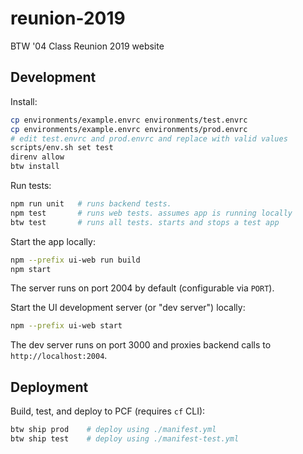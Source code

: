 # reunion-2019

BTW '04 Class Reunion 2019 website

## Development

Install:

```bash
cp environments/example.envrc environments/test.envrc
cp environments/example.envrc environments/prod.envrc
# edit test.envrc and prod.envrc and replace with valid values
scripts/env.sh set test
direnv allow
btw install
```

Run tests:

```bash
npm run unit   # runs backend tests.
npm test       # runs web tests. assumes app is running locally
btw test       # runs all tests. starts and stops a test app
```

Start the app locally:

```bash
npm --prefix ui-web run build
npm start
```

The server runs on port 2004 by default (configurable via `PORT`).

Start the UI development server (or "dev server") locally:

```bash
npm --prefix ui-web start
```

The dev server runs on port 3000 and proxies backend calls to `http://localhost:2004`.

## Deployment

Build, test, and deploy to PCF (requires `cf` CLI):

```bash
btw ship prod    # deploy using ./manifest.yml
btw ship test    # deploy using ./manifest-test.yml
```
